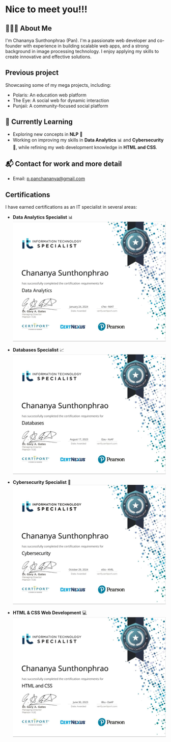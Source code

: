 # Nice to meet you!!!

## 👩🏻‍💻 About Me
I'm Chananya Sunthonphrao (Pan). I'm a passionate web developer and co-founder with experience in building scalable web apps, and a strong background in image processing technology. I enjoy applying my skills to create innovative and effective solutions.

## Previous project
Showcasing some of my mega projects, including:
- Polaris: An education web platform
- The Eye: A social web for dynamic interaction
- Punjaii: A community-focused social platform


## 🌱 Currently Learning
- Exploring new concepts in **NLP** 🤖
- Working on improving my skills in **Data Analytics** 📊 and **Cybersecurity** 🔐, while refining my web development knowledge in **HTML and CSS**.

## 📬 Contact for work and more detail
- Email: [p.panchananya@gmail.com](mailto:p.panchananya@gmail.com)

## Certifications
I have earned certifications as an IT specialist in several areas:
- **Data Analytics Specialist** 📊  
  ![Data Analytics Certification](https://github.com/PxnChxn/PxnChxn/blob/main/assets/1.jpeg)

- **Databases Specialist** 📈  
  ![Data Analytics Certification](https://github.com/PxnChxn/PxnChxn/blob/main/assets/2.jpeg)

- **Cybersecurity Specialist** 🔐  
  ![Cybersecurity Certification](https://github.com/PxnChxn/PxnChxn/blob/main/assets/4.jpeg)

- **HTML & CSS Web Development** 💻  
  ![HTML & CSS Certification](https://github.com/PxnChxn/PxnChxn/blob/main/assets/3.jpeg)
